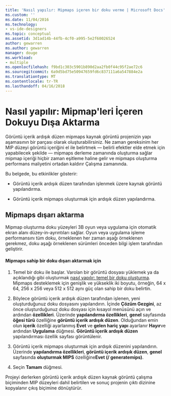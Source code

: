 ```yaml
---
title: 'Nasıl yapılır: Mipmaps içeren bir doku verme | Microsoft Docs'
ms.custom: ''
ms.date: 11/04/2016
ms.technology:
- vs-ide-designers
ms.topic: conceptual
ms.assetid: 3d1ad14b-44fb-4cf0-a995-5e2f60026524
author: gewarren
ms.author: gewarren
manager: douge
ms.workload:
- multiple
ms.openlocfilehash: f9bd1c303c5901b890d2aa2fb0f44c95f2ae72c6
ms.sourcegitcommit: 6a9d5bd75e50947659fd6c837111a6a547884e2a
ms.translationtype: MT
ms.contentlocale: tr-TR
ms.lasthandoff: 04/16/2018
---
```

# <a name="how-to-export-a-texture-that-contains-mipmaps"></a>Nasıl yapılır: Mipmap'leri İçeren Dokuyu Dışa Aktarma
Görüntü içerik ardışık düzen mipmaps kaynak görüntü projenizin yapı aşamasının bir parçası olarak oluşturabilirsiniz. Ne zaman gereksinim her MIP düzeyi görüntü içeriğini el ile belirtmek — belirli efektler elde etmek için yapabilecek şekilde — mipmaps derleme zamanında oluşturma sağlar mipmap içeriği hiçbir zaman eşitleme haline gelir ve mipmaps oluşturma performans maliyetini ortadan kaldırır Çalışma zamanında.  
  
 Bu belgede, bu etkinlikler gösterir:  
  
-   Görüntü içerik ardışık düzen tarafından işlenmek üzere kaynak görüntü yapılandırma.  
  
-   Görüntü içerik mipmaps oluşturmak için ardışık düzen yapılandırma.  
  
## <a name="exporting-mipmaps"></a>Mipmaps dışarı aktarma  
 Mipmap oluşturma doku yüzeyleri 3B oyun veya uygulama için otomatik ekran alanı düzey-in-ayrıntıları sağlar. Oyun veya uygulama işleme performansını tüm doku, örneklenen her zaman aşağı örneklenen gerekmez, doku aşağı örneklenen sürümleri önceden bilgi işlem tarafından geliştirir.  
  
#### <a name="to-export-a-texture-that-has-mipmaps"></a>Mipmaps sahip bir doku dışarı aktarmak için  
  
1.  Temel bir doku ile başlar. Varolan bir görüntü dosyası yüklemek ya da açıklandığı gibi oluşturmak [nasıl yapılır: temel bir doku oluşturma](../designers/how-to-create-a-basic-texture.md). Mipmaps desteklemek için genişlik ve yükseklik iki boyutu, örneğin, 64 x 64, 256 x 256 veya 512 x 512 aynı güç olan sahip bir doku belirtin.  
  
2.  Böylece görüntü içerik ardışık düzen tarafından işlenen, yeni oluşturduğunuz doku dosyasını yapılandırın. İçinde **Çözüm Gezgini**, az önce oluşturduğunuz doku dosyası için kısayol menüsünü açın ve ardından **özellikleri**. Üzerinde **yapılandırma özellikleri**, **genel** sayfasında **öğesi türü** özelliğine **görüntü içerik ardışık düzen**. Olduğundan emin olun **içerik** özelliği ayarlanmış **Evet** ve **gelen hariç yapı** ayarlanır **Hayır**ve ardından  **Uygulama** düğmesi. **Görüntü içerik ardışık düzen** yapılandırması özellik sayfası görüntülenir.  
  
3.  Görüntü içerik mipmaps oluşturmak için ardışık düzenini yapılandırın. Üzerinde **yapılandırma özellikleri**, **görüntü içerik ardışık düzen**, **genel** sayfasında **oluşturmak MIPS** özelliğine**Evet (/ generatemips)**.  
  
4.  Seçin **Tamam** düğmesi.  
  
 Projeyi derlerken görüntü içerik ardışık düzen kaynak görüntü çalışma biçiminden MIP düzeyleri dahil belirtilen ve sonuç projenin çıktı dizinine kopyalanır çıkış biçimine dönüştürür.